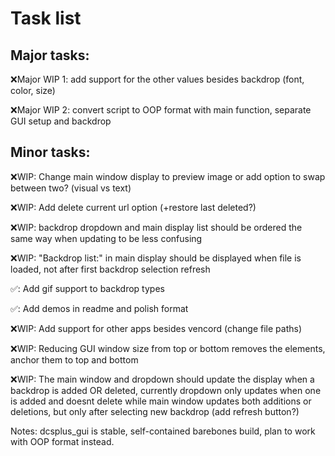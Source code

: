 # Task list
## Major tasks:
❌Major WIP 1: add support for the other values besides backdrop (font, color, size)

❌Major WIP 2: convert script to OOP format with main function, separate GUI setup and backdrop

## Minor tasks:
❌WIP: Change main window display to preview image or add option to swap between two? (visual vs text)

❌WIP: Add delete current url option (+restore last deleted?)

❌WIP: backdrop dropdown and main display list should be ordered the same way when updating to be less confusing

❌WIP: "Backdrop list:" in main display should be displayed when file is loaded, not after first backdrop selection refresh

✅: Add gif support to backdrop types

✅: Add demos in readme and polish format

❌WIP: Add support for other apps besides vencord (change file paths)

❌WIP: Reducing GUI window size from top or bottom removes the elements, anchor them to top and bottom

❌WIP: The main window and dropdown should update the display when a backdrop is added OR deleted, currently dropdown only updates when one is added and doesnt delete while main window updates both additions or deletions, but only after selecting new backdrop (add refresh button?)


Notes: dcsplus_gui is stable, self-contained barebones build, plan to work with OOP format instead.

